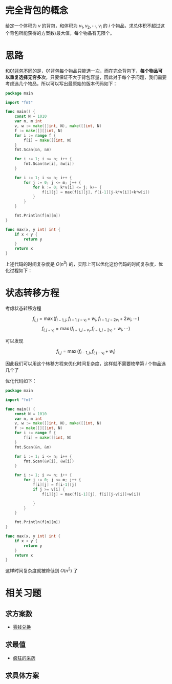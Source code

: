 # 完全背包的概念

给定一个体积为 $v$ 的背包，和体积为 $v_{1}, v_{2}, \cdots, v_{i}$ 的 $i$ 个物品，求总体积不超过这个背包所能获得的方案数\最大值，每个物品有无限个。

# 思路

和[01背包不同](https://github.com/Ra1nowo/Go/blob/main/%E5%8A%A8%E6%80%81%E8%A7%84%E5%88%92/01%E8%83%8C%E5%8C%85%E9%97%AE%E9%A2%98/neg.md)的是，01背包每个物品只能选一次，而在完全背包下，__每个物品可以重复选择无穷多次__，只要保证不大于背包容量，因此对于每个子问题，我们需要考虑选几个物品，所以可以写出最原始的版本代码如下：

``` go
package main

import "fmt"

func main() {
	const N = 1010
	var n, m int
	v, w := make([]int, N), make([]int, N)
	f := make([][]int, N)
	for i := range f {
		f[i] = make([]int, N)
	}
	fmt.Scan(&n, &m)

	for i := 1; i <= n; i++ {
		fmt.Scan(&v[i], &w[i])
	}

	for i := 1; i <= n; i++ {
		for j := 0; j <= m; j++ {
			for k := 0; k*v[i] <= j; k++ {
				f[i][j] = max(f[i][j], f[i-1][j-k*v[i]]+k*w[i])
			}
		}
	}

	fmt.Println(f[n][m])
}

func max(x, y int) int {
    if x < y {
        return y
    }
    return x
}

```

上述代码的时间复杂度是 $O(n^3)$ 的，实际上可以优化这份代码的时间复杂度，优化过程如下：

# 状态转移方程

考虑状态转移方程

$$
f_{i,j} = \max(f_{i-1,j}, f_{i-1,j-v_{i}} + w_{i}, f_{i-1,j-2v_{i}} + 2w_{i}, \cdots)
$$
$$
f_{i,j-v_{i}} = \max(f_{i-1,j-v_{i}}, f_{i-1,j-2v_{i}} + w_{i}, \cdots)
$$

可以发现

$$
f_{i,j} = \max(f_{i-1,j}, f_{i,j-v_{i}} + w_{i})
$$

因此我们可以用这个转移方程来优化时间复杂度，这样就不需要枚举第 $i$ 个物品选几个了

优化代码如下：

``` go
package main

import "fmt"

func main() {
	const N = 1010
	var n, m int
	v, w := make([]int, N), make([]int, N)
	f := make([][]int, N)
	for i := range f {
		f[i] = make([]int, N)
	}
	fmt.Scan(&n, &m)

	for i := 1; i <= n; i++ {
		fmt.Scan(&v[i], &w[i])
	}

	for i := 1; i <= n; i++ {
		for j := 0; j <= m; j++ {
			f[i][j] = f[i-1][j]
			if j >= v[i] {
				f[i][j] = max(f[i-1][j], f[i][j-v[i]]+w[i])

			}
		}
	}

	fmt.Println(f[n][m])
}

func max(x, y int) int {
	if x < y {
		return y
	}
	return x
}
```

这样时间复杂度就被降低到 $O(n^2)$ 了

# 相关习题
## 求方案数
- [零钱兑换](https://leetcode.cn/problems/coin-change-ii/description/)

## 求最值
- [疯狂的采药](https://www.luogu.com.cn/problem/P1616)
## 求具体方案
